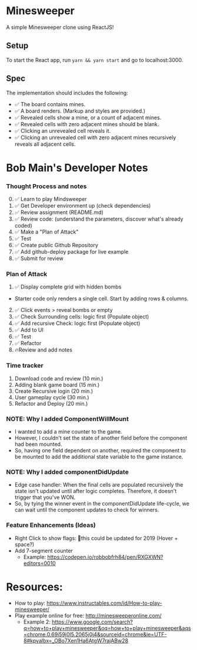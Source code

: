 # Minesweeper

A simple Minesweeper clone using ReactJS!

## Setup

To start the React app, run `yarn && yarn start` and go to localhost:3000.

## Spec

The implementation should includes the following:

* ✅ The board contains mines.
* ✅ A board renders. (Markup and styles are provided.)
* ✅ Revealed cells show a mine, or a count of adjacent mines.
* ✅ Revealed cells with zero adjacent mines should be blank.
* ✅ Clicking an unrevealed cell reveals it.
* ✅ Clicking an unrevealed cell with zero adjacent mines recursively reveals all adjacent cells.


# Bob Main's Developer Notes

### Thought Process and notes

0. ✅ Learn to play Mindsweeper
1. ✅ Get Developer environment up (check dependencies)
2. ✅ Review assignment (README.md)
2. ✅ Review code: (understand the parameters, discover what's already coded)
3. ✅ Make a "Plan of Attack"
4. ✅ Test
5. ✅ Create public Github Repository
6. ✅ Add github-deploy package for live example
7. ✅ Submit for review


### Plan of Attack

1. ✅ Display complete grid with hidden bombs
  - Starter code only renders a single cell. Start by adding rows & columns.
2. ✅ Click events > reveal bombs or empty
3. ✅ Check Surrounding cells: logic first (Populate object)
4. ✅ Add recursive Check: logic first (Populate object)
5. ✅ Add to UI
6. ✅ Test
7. ✅ Refactor
8. 🔥Review and add notes

### Time tracker

1. Download code and review (10 min.)
2. Adding blank game board (15 min.)
3. Create Recursive login (20 min.)
4. User gameplay cycle (30 min.)
5. Refactor and Deploy (20 min.)

### NOTE: Why I added ComponentWillMount

* I wanted to add a mine counter to the game.
* However, I couldn't set the state of another field before the component had been mounted.
* So, having one field dependent on another, required the component to be mounted to add the additional state variable to the game instance.

### NOTE: Why I added componentDidUpdate

* Edge case handler: When the final cells are populated recursively the state isn't updated until after logic completes. Therefore, it doesn't trigger that you've WON.
* So, by tying the winner event in the componentDidUpdate life-cycle, we can wait until the component updates to check for winners.

### Feature Enhancements (Ideas)

- Right Click to show flags: 🤔this could be updated for 2019 (Hover + space?)
- Add 7-segment counter
  - Example: https://codepen.io/robbobfrh84/pen/RXGXWN?editors=0010

# Resources:
- How to play: https://www.instructables.com/id/How-to-play-minesweeper/
- Play example online for free: http://minesweeperonline.com/
  - Example 2: https://www.google.com/search?q=how+to+play+minesweeper&oq=how+to+play+minesweeper&aqs=chrome.0.69i59j0l5.2065j0j4&sourceid=chrome&ie=UTF-8#kpvalbx=_OBo7Xen1Ha6AtgW7rajABw28
